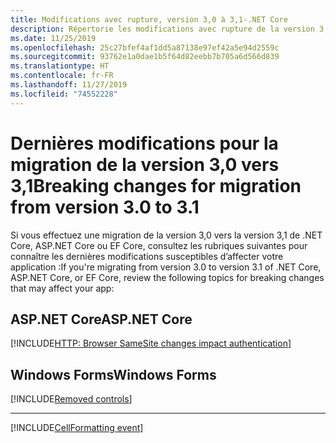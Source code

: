 ```yaml
---
title: Modifications avec rupture, version 3,0 à 3,1-.NET Core
description: Répertorie les modifications avec rupture de la version 3,0 à la version 3,1 de .NET Core, ASP.NET Core et EF Core.
ms.date: 11/25/2019
ms.openlocfilehash: 25c27bfef4af1dd5a87138e97ef42a5e94d2559c
ms.sourcegitcommit: 93762e1a0dae1b5f64d82eebb7b705a6d566d839
ms.translationtype: HT
ms.contentlocale: fr-FR
ms.lasthandoff: 11/27/2019
ms.locfileid: "74552228"
---
```

# <a name="breaking-changes-for-migration-from-version-30-to-31"></a><span data-ttu-id="f1c40-103">Dernières modifications pour la migration de la version 3,0 vers 3,1</span><span class="sxs-lookup"><span data-stu-id="f1c40-103">Breaking changes for migration from version 3.0 to 3.1</span></span>

<span data-ttu-id="f1c40-104">Si vous effectuez une migration de la version 3,0 vers la version 3,1 de .NET Core, ASP.NET Core ou EF Core, consultez les rubriques suivantes pour connaître les dernières modifications susceptibles d’affecter votre application :</span><span class="sxs-lookup"><span data-stu-id="f1c40-104">If you're migrating from version 3.0 to version 3.1 of .NET Core, ASP.NET Core, or EF Core, review the following topics for breaking changes that may affect your app:</span></span>

## <a name="aspnet-core"></a><span data-ttu-id="f1c40-105">ASP.NET Core</span><span class="sxs-lookup"><span data-stu-id="f1c40-105">ASP.NET Core</span></span>

[!INCLUDE[HTTP: Browser SameSite changes impact authentication](~/includes/core-changes/aspnetcore/3.1/http-cookie-samesite-authn-impacts.md)]

## <a name="windows-forms"></a><span data-ttu-id="f1c40-106">Windows Forms</span><span class="sxs-lookup"><span data-stu-id="f1c40-106">Windows Forms</span></span>

[!INCLUDE[Removed controls](~/includes/core-changes/windowsforms/remove-controls-3.1.md)]

***

[!INCLUDE[CellFormatting event](~/includes/core-changes/windowsforms/cellformatting-event-not-raised.md)]
